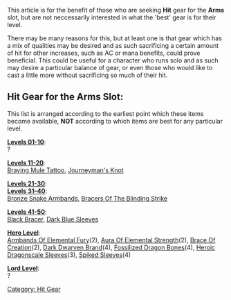 This article is for the benefit of those who are seeking **Hit** gear
for the **Arms** slot, but are not neccessarily interested in what the
'best' gear is for their level.

There may be many reasons for this, but at least one is that gear which
has a mix of qualities may be desired and as such sacrificing a certain
amount of hit for other increases, such as AC or mana benefits, could
prove beneficial. This could be useful for a character who runs solo and
as such may desire a particular balance of gear, or even those who would
like to cast a little more without sacrificing so much of their hit.

## Hit Gear for the Arms Slot:

This list is arranged according to the earliest point which these items
become available, **NOT** according to which items are best for any
particular level.

**[Levels 01-10](:Category:_Lowmort_Levels_1-10 "wikilink")**:  
?

**[Levels 11-20](:Category:_Lowmort_Levels_11-20 "wikilink")**:  
[Braying Mule Tattoo](Braying_Mule_Tattoo "wikilink"), [Journeyman's
Knot](Journeyman's_Knot "wikilink")

**[Levels 21-30](:Category:_Lowmort_Levels_21-30 "wikilink")**:  
**[Levels 31-40](:Category:_Lowmort_Levels_31-40 "wikilink")**:  
[Bronze Snake Armbands](Bronze_Snake_Armbands "wikilink"), [Bracers Of
The Blinding Strike](Bracers_Of_The_Blinding_Strike "wikilink")

**[Levels 41-50](:Category:_Lowmort_Levels_41-50 "wikilink")**:  
[Black Bracer](Black_Bracer "wikilink"), [Dark Blue
Sleeves](Dark_Blue_Sleeves "wikilink")

**[Hero Level](:Category:_Hero "wikilink")**:  
[Armbands Of Elemental Fury](Armbands_Of_Elemental_Fury "wikilink")(2),
[Aura Of Elemental Strength](Aura_Of_Elemental_Strength "wikilink")(2),
[Brace Of Creation](Brace_Of_Creation "wikilink")(2), [Dark Dwarven
Brand](Dark_Dwarven_Brand "wikilink")(4), [Fossilized Dragon
Bones](Fossilized_Dragon_Bones "wikilink")(4), [Heroic Dragonscale
Sleeves](Heroic_Dragonscale_Sleeves "wikilink")(3), [Spiked
Sleeves](Spiked_Sleeves "wikilink")(4)

**[Lord Level](:Category:_Lord "wikilink")**:  
?

[Category: Hit Gear](Category:_Hit_Gear "wikilink")

